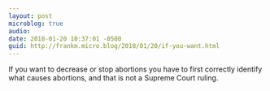 ```yaml
---
layout: post
microblog: true
audio: 
date: 2018-01-20 10:37:01 -0500
guid: http://frankm.micro.blog/2018/01/20/if-you-want.html
---
```

If you want to decrease or stop abortions you have to first correctly identify what causes abortions, and that is not a Supreme Court ruling. 
